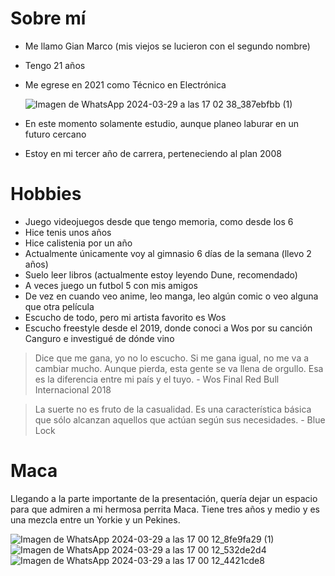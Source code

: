 # Sobre mí

- Me llamo Gian Marco (mis viejos se lucieron con el segundo nombre)
- Tengo 21 años
- Me egrese en 2021 como Técnico en Electrónica

  ![Imagen de WhatsApp 2024-03-29 a las 17 02 38_387ebfbb (1)](https://github.com/pdepviernestm/2024-presentacion-Gian2002/assets/82734096/b8719a8c-6fb6-48a3-b997-6b4a232b5399)

- En este momento solamente estudio, aunque planeo laburar en un futuro cercano
- Estoy en mi tercer año de carrera, perteneciendo al plan 2008

# Hobbies

- Juego videojuegos desde que tengo memoria, como desde los 6
- Hice tenis unos años
- Hice calistenia por un año
- Actualmente únicamente voy al gimnasio 6 días de la semana (llevo 2 años)
- Suelo leer libros (actualmente estoy leyendo Dune, recomendado)
- A veces juego un futbol 5 con mis amigos
- De vez en cuando veo anime, leo manga, leo algún comic o veo alguna que otra película
- Escucho de todo, pero mi artista favorito es Wos
- Escucho freestyle desde el 2019, donde conoci a Wos por su canción Canguro e investigué de dónde vino

>Dice que me gana, yo no lo escucho. Si me gana igual, no me va a cambiar mucho. Aunque pierda, esta gente se va llena de orgullo. Esa es la diferencia entre mi país y el tuyo. - Wos Final Red Bull Internacional 2018



>La suerte no es fruto de la casualidad. Es una característica básica que sólo alcanzan aquellos que actúan según sus necesidades. - Blue Lock

# Maca

Llegando a la parte importante de la presentación, quería dejar un espacio para que admiren a mi hermosa perrita Maca. Tiene tres años y medio y es una mezcla entre un Yorkie y un Pekines. 

![Imagen de WhatsApp 2024-03-29 a las 17 00 12_8fe9fa29 (1)](https://github.com/pdepviernestm/2024-presentacion-Gian2002/assets/82734096/c371b1b8-c770-4e3e-9f04-44a1beb8ac57)
![Imagen de WhatsApp 2024-03-29 a las 17 00 12_532de2d4](https://github.com/pdepviernestm/2024-presentacion-Gian2002/assets/82734096/c8fd2f77-f32e-4bed-8e7d-97b7ead5bd47)
![Imagen de WhatsApp 2024-03-29 a las 17 00 12_4421cde8](https://github.com/pdepviernestm/2024-presentacion-Gian2002/assets/82734096/9db4042b-6b9c-43af-abaf-16b327f980c5)






